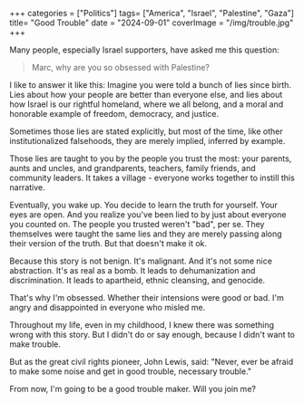 +++
categories = ["Politics"]
tags= ["America", "Israel", "Palestine", "Gaza"]
title= "Good Trouble"
date = "2024-09-01"
coverImage = "/img/trouble.jpg"
+++

Many people, especially Israel supporters, have asked me this question:

> Marc, why are you so obsessed with Palestine?

<!--more-->  

I like to answer it like this: Imagine you were told a bunch of lies since birth. Lies about how your people are better than everyone else, and lies about how Israel is our rightful homeland, where we all belong, and a moral and honorable example of freedom, democracy, and justice. 

Sometimes those lies are stated explicitly, but most of the time, like other institutionalized falsehoods, they are merely implied, inferred by example.

Those lies are taught to you by the people you trust the most: your parents, aunts and uncles, and grandparents, teachers, family friends, and community leaders. It takes a village - everyone works together to instill this narrative.

Eventually, you wake up. You decide to learn the truth for yourself. Your eyes are open. And you realize you've been lied to by just about everyone you counted on. The people you trusted weren't "bad", per se. They themselves were taught the same lies and they are merely passing along their version of the truth. But that doesn't make it ok.

Because this story is not benign. It's malignant. And it's not some nice abstraction. It's as real as a bomb. It leads to dehumanization and discrimination. It leads to apartheid, ethnic cleansing, and genocide.

That's why I'm obsessed. Whether their intensions were good or bad. I'm angry and disappointed in everyone who misled me.

Throughout my life, even in my childhood, I knew there was something wrong with this story. But I didn't do or say enough, because I didn't want to make trouble.

But as the great civil rights pioneer, John Lewis, said: "Never, ever be afraid to make some noise and get in good trouble, necessary trouble."

From now, I'm going to be a good trouble maker. Will you join me?
